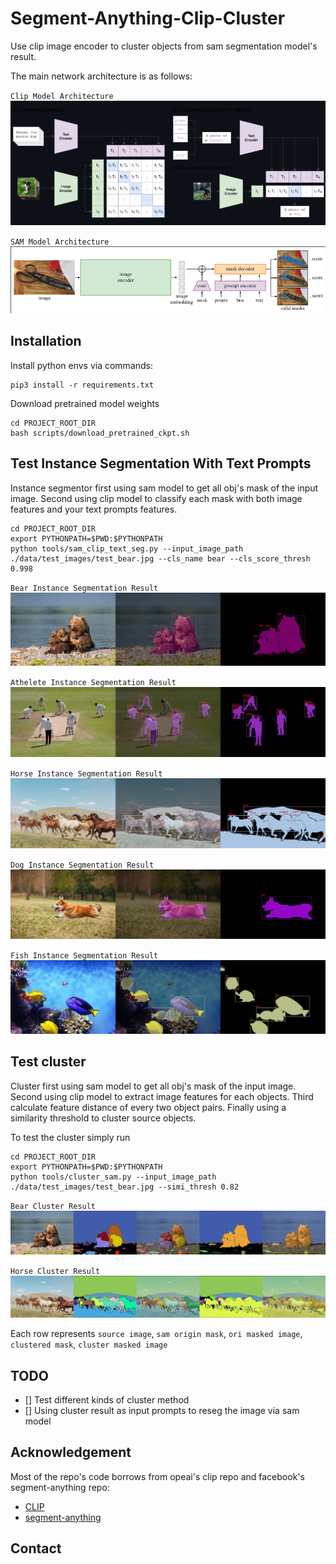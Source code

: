 # Segment-Anything-Clip-Cluster
Use clip image encoder to cluster objects from sam segmentation model's result.

The main network architecture is as follows:

`Clip Model Architecture`
![CLIP_MODEL](./data/resources/clip_model.png)

`SAM Model Architecture`
![SAM](./data/resources/sam_model.png)

## Installation
Install python envs via commands:
```
pip3 install -r requirements.txt
```
Download pretrained model weights
```
cd PROJECT_ROOT_DIR
bash scripts/download_pretrained_ckpt.sh
```

## Test Instance Segmentation With Text Prompts
Instance segmentor first using sam model to get all obj's mask of the input image. Second using clip model to classify each mask with both
image features and your text prompts features.

```
cd PROJECT_ROOT_DIR
export PYTHONPATH=$PWD:$PYTHONPATH
python tools/sam_clip_text_seg.py --input_image_path ./data/test_images/test_bear.jpg --cls_name bear --cls_score_thresh 0.998
```

`Bear Instance Segmentation Result`
![bear_insseg_result](./data/resources/test_bear_insseg_result.jpg)

`Athelete Instance Segmentation Result`
![athlete_insseg_result](./data/resources/test_baseball_insseg_result.jpg)

`Horse Instance Segmentation Result`
![horse_insseg_result](./data/resources/test_horse_insseg_result.jpg)

`Dog Instance Segmentation Result`
![dog_insseg_result](./data/resources/test_dog_insseg_result.jpg)

`Fish Instance Segmentation Result`
![fish_insseg_result](./data/resources/test_fish_insseg_result.jpg)

## Test cluster
Cluster first using sam model to get all obj's mask of the input image. Second using clip model to extract image features for each objects. Third calculate feature distance of every two object pairs. Finally using a similarity threshold to cluster source objects.

To test the cluster simply run

```
cd PROJECT_ROOT_DIR
export PYTHONPATH=$PWD:$PYTHONPATH
python tools/cluster_sam.py --input_image_path ./data/test_images/test_bear.jpg --simi_thresh 0.82
```

`Bear Cluster Result`
![bear_cluster_result](./data/resources/test_bear_result.jpg)

`Horse Cluster Result`
![horse_cluster_result](./data/resources/test_horse_result.jpg)

Each row represents `source image`, `sam origin mask`, `ori masked image`, `clustered mask`, `cluster masked image`

## TODO
- [] Test different kinds of cluster method
- [] Using cluster result as input prompts to reseg the image via sam model

## Acknowledgement

Most of the repo's code borrows from opeai's clip repo and facebook's segment-anything repo:

- [CLIP](https://github.com/openai/CLIP)
- [segment-anything](https://github.com/facebookresearch/segment-anything)

## Contact

